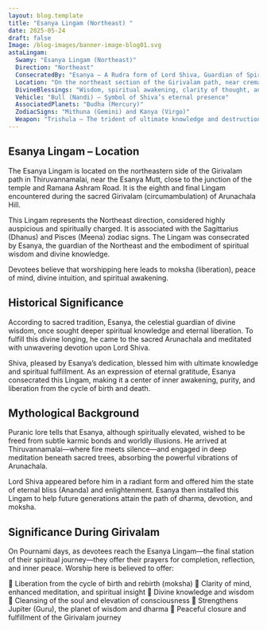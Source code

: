 ```yaml
---
layout: blog.template
title: "Esanya Lingam (Northeast) "
date: 2025-05-24
draft: false
Image: /blog-images/banner-image-blog01.svg
astaLingam:
  Swamy: "Esanya Lingam (Northeast)"
  Direction: "Northeast"
  ConsecratedBy: "Esanya – A Rudra form of Lord Shiva, Guardian of Spiritual Knowledge"
  Location: "On the northeast section of the Girivalam path, near cremation grounds"
  DivineBlessings: "Wisdom, spiritual awakening, clarity of thought, and mastery in arts"
  Vehicle: "Bull (Nandi) – Symbol of Shiva’s eternal presence"
  AssociatedPlanets: "Budha (Mercury)"
  ZodiacSigns: "Mithuna (Gemini) and Kanya (Virgo)"
  Weapon: "Trishula – The trident of ultimate knowledge and destruction of ignorance"
---
```


## Esanya Lingam – Location

The Esanya Lingam is located on the northeastern side of the Girivalam path in Thiruvannamalai, near the Esanya Mutt, close to the junction of the temple and Ramana Ashram Road. It is the eighth and final Lingam encountered during the sacred Girivalam (circumambulation) of Arunachala Hill.

This Lingam represents the Northeast direction, considered highly auspicious and spiritually charged. It is associated with the Sagittarius (Dhanus) and Pisces (Meena) zodiac signs. The Lingam was consecrated by Esanya, the guardian of the Northeast and the embodiment of spiritual wisdom and divine knowledge.

Devotees believe that worshipping here leads to moksha (liberation), peace of mind, divine intuition, and spiritual awakening.

## Historical Significance

According to sacred tradition, Esanya, the celestial guardian of divine wisdom, once sought deeper spiritual knowledge and eternal liberation. To fulfill this divine longing, he came to the sacred Arunachala and meditated with unwavering devotion upon Lord Shiva.

Shiva, pleased by Esanya’s dedication, blessed him with ultimate knowledge and spiritual fulfillment. As an expression of eternal gratitude, Esanya consecrated this Lingam, making it a center of inner awakening, purity, and liberation from the cycle of birth and death.

## Mythological Background

Puranic lore tells that Esanya, although spiritually elevated, wished to be freed from subtle karmic bonds and worldly illusions. He arrived at Thiruvannamalai—where fire meets silence—and engaged in deep meditation beneath sacred trees, absorbing the powerful vibrations of Arunachala.

Lord Shiva appeared before him in a radiant form and offered him the state of eternal bliss (Ananda) and enlightenment. Esanya then installed this Lingam to help future generations attain the path of dharma, devotion, and moksha.

## Significance During Girivalam

On Pournami days, as devotees reach the Esanya Lingam—the final station of their spiritual journey—they offer their prayers for completion, reflection, and inner peace. Worship here is believed to offer:

🙏 Liberation from the cycle of birth and rebirth (moksha)
🙏 Clarity of mind, enhanced meditation, and spiritual insight
🙏 Divine knowledge and wisdom
🙏 Cleansing of the soul and elevation of consciousness
🙏 Strengthens Jupiter (Guru), the planet of wisdom and dharma
🙏 Peaceful closure and fulfillment of the Girivalam journey
